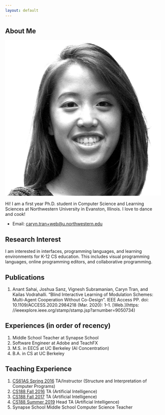 ```yaml
---
layout: default
---
```


## About Me

<img class="profile-picture" src="caryn.png">

Hi! I am a first year Ph.D. student in Computer Science and Learning Sciences at Northwestern University in Evanston, Illinois. I love to dance and cook!

* Email: [caryn.tran+web@u.northwestern.edu](mailto:caryn.tran+web@u.northwestern.edu)

## Research Interest

I am interested in interfaces, programming languages, and learning environments for K-12 CS education. This includes visual programming languages, online programming editors, and collaborative programming. 

## Publications

1. Anant Sahai, Joshua Sanz, Vignesh Subramanian, Caryn Tran, and Kailas Vodrahalli. “Blind Interactive Learning of Modulation Schemes: Multi-Agent Cooperation Without Co-Design”. IEEE Access PP. doi: 10.1109/ACCESS.2020.2984218 (Mar. 2020): 1–1. [Web.](https: //ieeexplore.ieee.org/stamp/stamp.jsp?arnumber=9050734)

## Experiences (in order of recency)

1. Middle School Teacher at Synapse School
2. Software Engineer at Adobe and TeachFX
3. M.S. in EECS at UC Berkeley (AI Concentration)
4. B.A. in CS at UC Berkeley


## Teaching Experience
1. [CS61AS Spring 2016](https://berkeley-cs61as.github.io/) TA/Instructor (Structure and Interpretation of Computer Programs)
2. [CS188 Fall 2016](https://edge.edx.org/courses/course-v1:BerkeleyX+CS188x-FA16+FA16/20021a0a32d14a31b087db8d4bb582fd/) TA (Artificial Intelligence)
3. [CS188 Fall 2017](https://edge.edx.org/courses/course-v1:Berkeley+CS188+2017_FA17/20021a0a32d14a31b087db8d4bb582fd/) TA (Artificial Intelligence)
4. [CS188 Summer 2019](https://inst.eecs.berkeley.edu/~cs188/su19/staff/) Head TA (Artificial Intelligence)
5. Synapse School Middle School Computer Science Teacher
